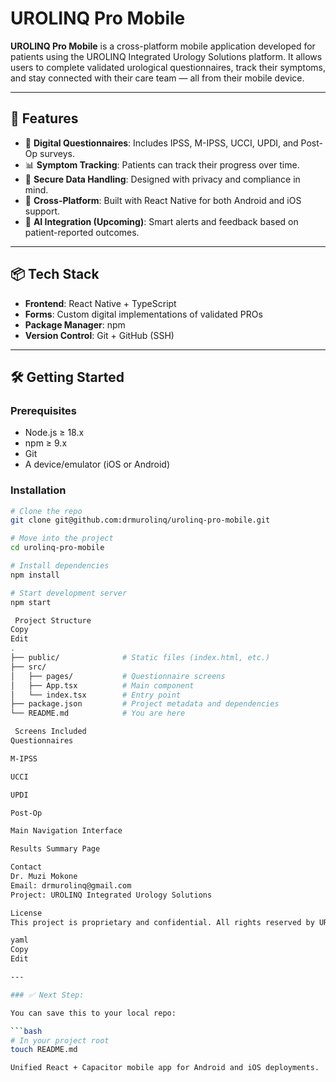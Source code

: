 # UROLINQ Pro Mobile

**UROLINQ Pro Mobile** is a cross-platform mobile application developed for patients using the UROLINQ Integrated Urology Solutions platform. It allows users to complete validated urological questionnaires, track their symptoms, and stay connected with their care team — all from their mobile device.

---

## 🚀 Features

- 📝 **Digital Questionnaires**: Includes IPSS, M-IPSS, UCCI, UPDI, and Post-Op surveys.
- 📊 **Symptom Tracking**: Patients can track their progress over time.
- 🔐 **Secure Data Handling**: Designed with privacy and compliance in mind.
- 📱 **Cross-Platform**: Built with React Native for both Android and iOS support.
- 🧠 **AI Integration (Upcoming)**: Smart alerts and feedback based on patient-reported outcomes.

---

## 📦 Tech Stack

- **Frontend**: React Native + TypeScript
- **Forms**: Custom digital implementations of validated PROs
- **Package Manager**: npm
- **Version Control**: Git + GitHub (SSH)

---

## 🛠️ Getting Started

### Prerequisites

- Node.js ≥ 18.x
- npm ≥ 9.x
- Git
- A device/emulator (iOS or Android)

### Installation

```bash
# Clone the repo
git clone git@github.com:drmurolinq/urolinq-pro-mobile.git

# Move into the project
cd urolinq-pro-mobile

# Install dependencies
npm install

# Start development server
npm start

 Project Structure
Copy
Edit
.
├── public/              # Static files (index.html, etc.)
├── src/
│   ├── pages/           # Questionnaire screens
│   ├── App.tsx          # Main component
│   └── index.tsx        # Entry point
├── package.json         # Project metadata and dependencies
└── README.md            # You are here

 Screens Included
Questionnaires

M-IPSS

UCCI

UPDI

Post-Op

Main Navigation Interface

Results Summary Page

Contact
Dr. Muzi Mokone
Email: drmurolinq@gmail.com
Project: UROLINQ Integrated Urology Solutions

License
This project is proprietary and confidential. All rights reserved by UROLINQ.

yaml
Copy
Edit

---

### ✅ Next Step:

You can save this to your local repo:

```bash
# In your project root
touch README.md

Unified React + Capacitor mobile app for Android and iOS deployments.
